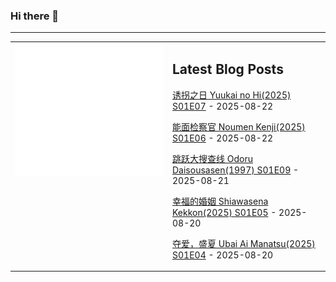 ### Hi there 👋

<!--
**etng/etng** is a ✨ _special_ ✨ repository because its `README.md` (this file) appears on your GitHub profile.

Here are some ideas to get you started:

- 🔭 I’m currently working on ...
- 🌱 I’m currently learning ...
- 👯 I’m looking to collaborate on ...
- 🤔 I’m looking for help with ...
- 💬 Ask me about ...
- 📫 How to reach me: ...
- 😄 Pronouns: ...
- ⚡ Fun fact: ...
-->


---

<table>
<tr>
<td valign="top" width="50%">
<img src="metrics.svg" alt="Metric" />
</td>
<td valign="top" width="50%">

## Latest Blog Posts
<!-- blog start -->
[诱拐之日 Yuukai no Hi(2025) S01E07](http://www.fanxinzhui.com/rr/2632#S01E07) - 2025-08-22

[能面检察官 Noumen Kenji(2025) S01E06](http://www.fanxinzhui.com/rr/2636#S01E06) - 2025-08-22

[跳跃大搜查线 Odoru Daisousasen(1997) S01E09](http://www.fanxinzhui.com/rr/2610#S01E09) - 2025-08-21

[幸福的婚姻 Shiawasena Kekkon(2025) S01E05](http://www.fanxinzhui.com/rr/2635#S01E05) - 2025-08-20

[夺爱，盛夏 Ubai Ai Manatsu(2025) S01E04](http://www.fanxinzhui.com/rr/2639#S01E04) - 2025-08-20
<!-- blog end -->

</td></tr></table>

